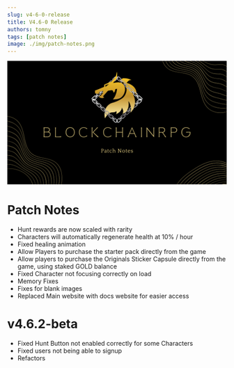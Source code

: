 ```yaml
---
slug: v4-6-0-release
title: V4.6-0 Release
authors: tomny
tags: [patch notes]
image: ./img/patch-notes.png
---
```


![Banner](./img/patch-notes.png)

# Patch Notes

- Hunt rewards are now scaled with rarity
- Characters will automatically regenerate health at 10% / hour
- Fixed healing animation
- Allow Players to purchase the starter pack directly from the game
- Allow players to purchase the Originals Sticker Capsule directly from the game, using staked GOLD balance
- Fixed Character not focusing correctly on load
- Memory Fixes
- Fixes for blank images
- Replaced Main website with docs website for easier access

# v4.6.2-beta

- Fixed Hunt Button not enabled correctly for some Characters
- Fixed users not being able to signup
- Refactors
